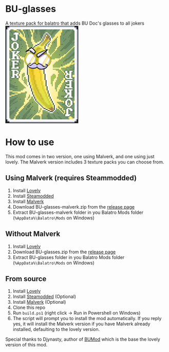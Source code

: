 # BU-glasses
A texture pack for balatro that adds BU Doc's glasses to all jokers
![cavendish](cavendish.png)

# How to use
This mod comes in two version, one using Malverk, and one using just lovely.
The Malverk version includes 3 texture packs you can choose from.

## Using Malverk (requires Steammodded)
1. Install [Lovely](https://github.com/ethangreen-dev/lovely-injector)
2. Install [Steamodded](https://github.com/Steamodded/smods)
3. Install [Malverk](https://github.com/Eremel/Malverk)
4. Download BU-glasses-malverk.zip from the [release page](https://github.com/Zaal3s/BU-glasses/releases/latest)
5. Extract BU-glasses-malverk folder in you Balatro Mods folder (`%AppData%\Balatro\Mods` on Windows)

## Without Malverk
1. Install [Lovely](https://github.com/ethangreen-dev/lovely-injector)
2. Download BU-glasses.zip from the [release page](https://github.com/Zaal3s/BU-glasses/releases/latest)
3. Extract BU-glasses folder in you Balatro Mods folder (`%AppData%\Balatro\Mods` on Windows)


## From source
1. Install [Lovely](https://github.com/ethangreen-dev/lovely-injector)
2. Install [Steamodded](https://github.com/Steamodded/smods) (Optional)
3. Install [Malverk](https://github.com/Eremel/Malverk) (Optional)
3. Clone this repo
4. Run `build.ps1` (right click -> Run in Powershell on Windows)
5. The script will prompt you to install the mod automatically. If you reply yes, it will install the Malverk version if you have Malverk already installed, defaulting to the lovely version.

Special thanks to Djynasty, author of [BUMod](https://github.com/OceanRamen/BUMod) which is the base the lovely version of this mod.
